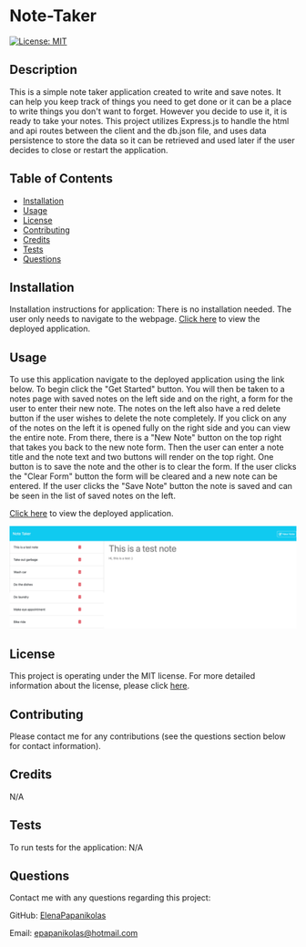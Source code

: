 # Note-Taker
[![License: MIT](https://img.shields.io/badge/License-MIT-yellow.svg)](https://opensource.org/licenses/MIT)

## Description
This is a simple note taker application created to write and save notes. It can help you keep track of things you need to get done or it can be a place to write things you don't want to forget. However you decide to use it, it is ready to take your notes. This project utilizes Express.js to handle the html and api routes between the client and the db.json file, and uses data persistence to store the data so it can be retrieved and used later if the user decides to close or restart the application. 


## Table of Contents
* [Installation](#installation)
* [Usage](#usage)
* [License](#license)
* [Contributing](#contributing)
* [Credits](#credits)
* [Tests](#tests)
* [Questions](#questions)

## Installation
Installation instructions for application:
There is no installation needed. The user only needs to navigate to the webpage. 
[Click here](https://note-taker-z00c.onrender.com/) to view the deployed application.

## Usage
To use this application navigate to the deployed application using the link below. To begin click the "Get Started" button. You will then be taken to a notes page with saved notes on the left side and on the right, a form for the user to enter their new note. The notes on the left also have a red delete button if the user wishes to delete the note completely. If you click on any of the notes on the left it is opened fully on the right side and you can view the entire note. From there, there is a "New Note" button on the top right that takes you back to the new note form. Then the user can enter a note title and the note text and two buttons will render on the top right. One button is to save the note and the other is to clear the form. If the user clicks the "Clear Form" button the form will be cleared and a new note can be entered. If the user clicks the "Save Note" button the note is saved and can be seen in the list of saved notes on the left.

[Click here](https://note-taker-z00c.onrender.com/) to view the deployed application.

![Screenshot of Note Taker example](/images/screenshotnotes.png)

## License 
This project is operating under the MIT license. For more detailed information about the license, please click [here](https://opensource.org/licenses/MIT).

## Contributing 
Please contact me for any contributions (see the questions section below for contact information).

## Credits
N/A

## Tests
To run tests for the application:
N/A

## Questions 
Contact me with any questions regarding this project:

GitHub: [ElenaPapanikolas](https://github.com/ElenaPapanikolas)

Email: epapanikolas@hotmail.com